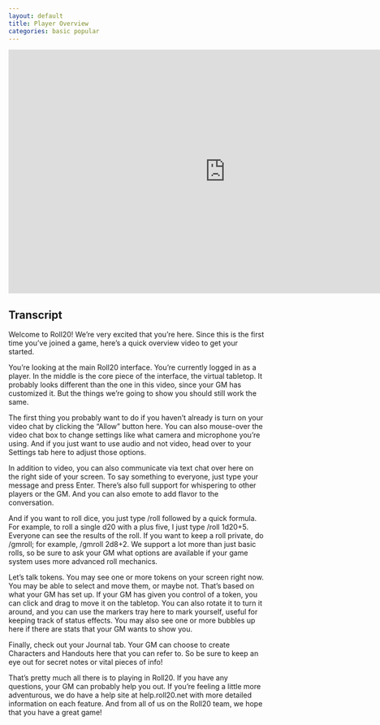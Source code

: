 ```yaml
---
layout: default
title: Player Overview
categories: basic popular
---
```


<iframe width="853" height="480" src="http://www.youtube.com/embed/b_kTOUJddlU?rel=0&modestbrading=1&hd=1&showsearch=0" frameborder="0" allowfullscreen></iframe>

Transcript
----------

Welcome to Roll20! We’re very excited that you’re here. Since this is the first time you’ve joined a game, here’s a quick overview video to get your started.

You’re looking at the main Roll20 interface. You’re currently logged in as a player. In the middle is the core piece of the interface, the virtual tabletop. It probably looks different than the one in this video, since your GM has customized it. But the things we’re going to show you should still work the same.

The first thing you probably want to do if you haven’t already is turn on your video chat by clicking the “Allow” button here. You can also mouse-over the video chat box to change settings like what camera and microphone you’re using. And if you just want to use audio and not video, head over to your Settings tab here to adjust those options.

In addition to video, you can also communicate via text chat over here on the right side of your screen. To say something to everyone, just type your message and press Enter. There’s also full support for whispering to other players or the GM. And you can also emote to add flavor to the conversation.

And if you want to roll dice, you just type /roll followed by a quick formula. For example, to roll a single d20 with a plus five, I just type /roll 1d20+5. Everyone can see the results of the roll. If you want to keep a roll private, do /gmroll; for example, /gmroll 2d8+2. We support a lot more than just basic rolls, so be sure to ask your GM what options are available if your game system uses more advanced roll mechanics.

Let’s talk tokens. You may see one or more tokens on your screen right now. You may be able to select and move them, or maybe not. That’s based on what your GM has set up. If your GM has given you control of a token, you can click and drag to move it on the tabletop. You can also rotate it to turn it around, and you can use the markers tray here to mark yourself, useful for keeping track of status effects. You may also see one or more bubbles up here if there are stats that your GM wants to show you.

Finally, check out your Journal tab. Your GM can choose to create Characters and Handouts here that you can refer to. So be sure to keep an eye out for secret notes or vital pieces of info!

That’s pretty much all there is to playing in Roll20. If you have any questions, your GM can probably help you out. If you’re feeling a little more adventurous, we do have a help site at help.roll20.net with more detailed information on each feature. And from all of us on the Roll20 team, we hope that you have a great game!
